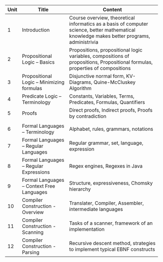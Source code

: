 | Unit | Title | Content |
| --- | --- | --- |
| 1 | Introduction | Course overview, theoretical informatics as a basis of computer science, better mathematical knowledge makes better programs, administrivia |
| 2 | Propositional Logic – Basics | Propositions, propositional logic variables, compositions of propositions, Propositional formulas, properties of compositions |
| 3 | Propositional Logic – Minimizing formulas | Disjunctive normal form, KV-Diagrams, Quine-McCluskey Algorithm |
| 4 | Predicate Logic – Terminology | Constants, Variables, Terms, Predicates, Formulas, Quantifiers |
| 5 | Proofs  | Direct proofs, Indirect proofs, Proofs by contradiction |
|  |   |  |
| 6 | Formal Languages – Terminology | Alphabet, rules, grammars, notations |
| 7 | Formal Languages – Regular Languages | Regular grammar, set, language, expression |
| 8 | Formal Languages – Regular Expressions | Regex engines, Regexes in Java |
| 9 | Formal Languages – Context Free Languages | Structure, expressiveness, Chomsky hierarchy |
| 10 | Compiler Construction - Overview | Translater, Compiler, Assembler, intermediate languages |
| 11 | Compiler Construction - Scanning | Tasks of a scanner, framework of an implementation |
| 12 | Compiler Construction - Parsing | Recursive descent method, strategies to implement typical EBNF constructs |

